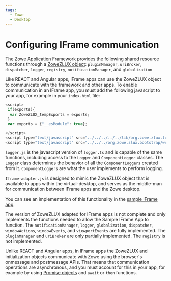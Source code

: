 ```yaml
---
tags:
  - Zowe
  - Desktop
---
```


# Configuring IFrame communication
The Zowe Application Framework provides the following shared resource functions through a [ZoweZLUX object](https://github.com/zowe/zlux-platform/blob/master/interface/src/index.d.ts#L720): `pluginManager`, `uriBroker`, `dispatcher`, `logger`, `registry`, `notificationManager`, and `globalization`

Like REACT and Angular apps, IFrame apps can use the ZoweZLUX object to communicate with the framework and other apps. To enable communication in an IFrame app, you must add the following javascript to your app, for example in your `index.html` file:

```javascript
<script>
 if(exports){
  var ZoweZLUX_tempExports = exports;
 }
 var exports = {"__esModule": true};

</script>
<script type="text/javascript" src="../../../../../lib/org.zowe.zlux.logger/0.9.0/logger.js"></script>
<script type="text/javascript" src="../../../org.zowe.zlux.bootstrap/web/iframe-adapter.js"></script>

```

`logger.js` is the javascript version of `logger.ts` and is capable of the same functions, including access to the `Logger` and `ComponentLogger` classes. The `Logger` class determines the behavior of all the `ComponentLoggers` created from it. `ComponentLoggers` are what the user implements to perform logging.

`Iframe-adapter.js` is designed to mimic the ZoweZLUX object that is available to apps within the virtual-desktop, and serves as the middle-man for communication between IFrame apps and the Zowe desktop. 

You can see an implementation of this functionality in the [sample IFrame app](https://github.com/zowe/sample-iframe-app).

The version of ZoweZLUX adapted for IFrame apps is not complete and only implements the functions needed to allow the Sample IFrame App to function. The `notificationManager`, `logger`, `globalization`, `dispatcher`, `windowActions`, `windowEvents`, and `viewportEvents` are fully implemented. The `pluginManager` and `uriBroker` are only partially implemented. The `registry` is not implemented.

Unlike REACT and Angular apps, in IFrame apps the ZoweZLUX and initialization objects communicate with Zowe using the browser's onmessage and postmessage APIs. That means that communication operations are asynchronous, and you must account for this in your app, for example by using [Promise objects](https://developer.mozilla.org/en-US/docs/Web/JavaScript/Reference/Global_Objects/Promise) and `await` or `then` functions.

